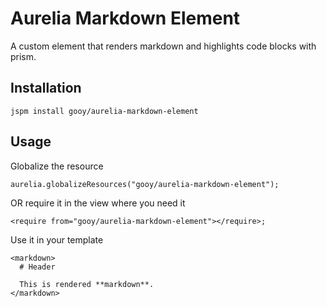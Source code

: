 # Aurelia Markdown Element

A custom element that renders markdown and highlights code blocks with prism.

## Installation

    jspm install gooy/aurelia-markdown-element

## Usage
   
Globalize the resource

    aurelia.globalizeResources("gooy/aurelia-markdown-element");
    
OR require it in the view where you need it

    <require from="gooy/aurelia-markdown-element"></require>;

Use it in your template

    <markdown>
      # Header
      
      This is rendered **markdown**.
    </markdown>
